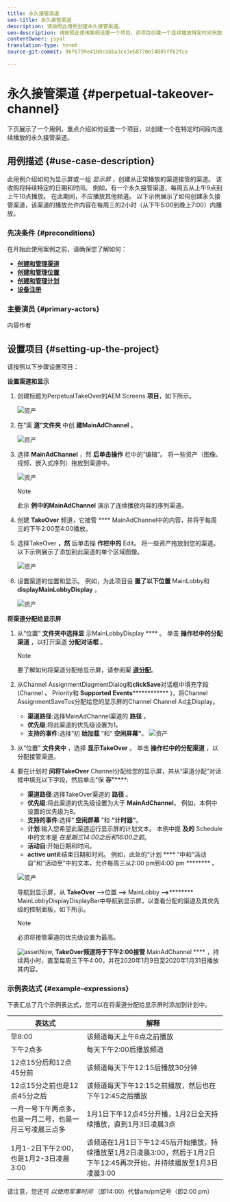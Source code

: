 ```yaml
---
title: 永久接管渠道
seo-title: 永久接管渠道
description: 请按照此用例创建永久接管渠道。
seo-description: 请按照此使用案例设置一个项目，该项目创建一个连续播放特定时间天数和时间的永久接管渠道。
contentOwner: jsyal
translation-type: tm+mt
source-git-commit: 9bf6799e41b0cabba3ce3e68770e14005ff62fce

---
```



# 永久接管渠道 {#perpetual-takeover-channel}

下页展示了一个用例，重点介绍如何设置一个项目，以创建一个在特定时间段内连续播放的永久接管渠道。

## 用例描述 {#use-case-description}

此用例介绍如何为显示屏或一组 *显示屏* ，创建从正常播放的渠道接管的渠道。 该收购将持续特定的日期和时间。
例如，有一个永久接管渠道，每周五从上午9点到上午10点播放。 在此期间，不应播放其他频道。 以下示例展示了如何创建永久接管渠道，该渠道的播放允许内容在每周三的2小时（从下午5:00到晚上7:00）内播放。

### 先决条件 {#preconditions}

在开始此使用案例之前，请确保您了解如何：

* **[创建和管理渠道](managing-channels.md)**
* **[创建和管理位置](managing-locations.md)**
* **[创建和管理计划](managing-schedules.md)**
* **[设备注册](device-registration.md)**

### 主要演员 {#primary-actors}

内容作者

## 设置项目 {#setting-up-the-project}

请按照以下步骤设置项目：

**设置渠道和显示**

1. 创建标题为PerpetualTakeOver的AEM Screens **项目**，如下所示。

   ![资产](assets/p_usecase1.png)

1. 在“渠 **道”文件夹** 中创 **建MainAdChannel** 。

   ![资产](assets/p_usecase2.png)

1. 选择 **MainAdChannel** ，然 **后单击操作** 栏中的“编辑”。 将一些资产（图像、视频、嵌入式序列）拖放到渠道中。

   ![资产](assets/p_usecase3.png)


   >[!NOTE]
   >此示 **例中的MainAdChannel** 演示了连续播放内容的序列渠道。

1. 创建 **TakeOver** 频道，它接管 **** MainAdChannel中的内容，并将于每周三的下午2:00至4:00播放。

1. 选择TakeOver **，然** 后单击操 **作栏中的** Edit。 将一些资产拖放到您的渠道。 以下示例展示了添加到此渠道的单个区域图像。

   ![资产](assets/p_usecase4.png)

1. 设置渠道的位置和显示。 例如，为此项目设 **置了以下位置** MainLobby和 **displayMainLobbyDisplay** 。

   ![资产](assets/p_usecase5.png)

**将渠道分配给显示屏**

1. 从“位置” **文件夹中选择显** 示MainLobbyDisplay **** 。 单击 **操作栏中的分配渠道** ，以打开渠道 **分配对话框** 。

   >[!NOTE]
   >要了解如何将渠道分配给显示屏，请参阅渠 **[道分配](channel-assignment.md)**。

1. 从Channel AssignmentDiagmentDialog和&#x200B;**clickSave**&#x200B;对话框中填充字段(Channel **、** Priority和 **Supported Events************** )，将Channel AssignmentSaveTos分配给您的显示屏的Channel Channel Ad主Display。

   * **渠道路径**:选择MainAdChannel渠道的 **路径** 。
   * **优先级**:将此渠道的优先级设置为1。
   * **支持的事件**:选择“初 **始加载** ”和“ **空闲屏幕”**。
   ![资产](assets/p_usecase6.png)

1. 从“位置” **文件夹中** ，选择 **显示TakeOver** 。 单击 **操作栏中的分配渠道** ，以分配接管渠道。

1. 要在计划时 **间将TakeOver** Channel分配给您的显示屏，并从“渠道分配”对话框中填充以下字段，然后单击“保 **存”******:

   * **渠道路径**:选择TakeOver渠道的 **路径** 。
   * **优先级**:将此渠道的优先级设置为大于 **MainAdChannel**。 例如，本例中设置的优先级为8。
   * **支持的事件**:选择“ **空闲屏幕** ”和 **“计时器”**。
   * **计划**:输入您希望此渠道运行显示屏的计划文本。 本例中提 **及的** Schedule中的文本是 *在星期三14:00之后和16:00之前*。
   * **活动自**:开始日期和时间。
   * **active until**:结束日期和时间。
   例如，此处的“计划 **** ”中和“活动自”和“活动至”中的文本，允许每周三从2:00 pm到4:00 pm ******** 。


   ![资产](assets/p_usecase7.png)

   导航到显示屏，从 **TakeOver** —>位置 **—>** MainLobby **—>********** MainLobbyDisplayDisplayBar中导航到显示屏，以查看分配的渠道及其优先级的控制面板，如下所示。

   >[!NOTE]
   >必须将接管渠道的优先级设置为最高。

   ![asset](assets/p_usecase8.png)Now, **TakeOver频道将于下午2:00接管** MainAdChannel **** ，持续两小时，直至每周三下午4:00，并在2020年1月9日至2020年1月31日播放其内容。

### 示例表达式 {#example-expressions}

下表汇总了几个示例表达式，您可以在将渠道分配给显示屏时添加到计划中。

| **表达式** | **解释** |
|---|---|
| 早8:00 | 该频道每天上午8点之前播放 |
| 下午2点多 | 每天下午2:00后播放频道 |
| 12点15分后和12点45分前 | 该频道每天下午12:15后播放30分钟 |
| 12点15分之前也是12点45分之后 | 该频道每天下午12:15之前播放，然后也在下午12:45之后播放 |
| 一月一号下午两点多，也是一月二号，也是一月三号凌晨三点多 | 1月1日下午12点45分开播，1月2日全天持续播放，直到1月3日凌晨3点 |
| 1月1-2日下午2:00，也是1月2-3日凌晨3:00 | 该频道在1月1日下午12:45后开始播放，持续播放至1月2日凌晨3:00，然后于1月2日下午12:45再次开始，并持续播放至1月3日凌晨3:00 |

请注意，您还可 _以使用军事时间_ （即14:00）代替am/pm记号（即2:00 pm）

